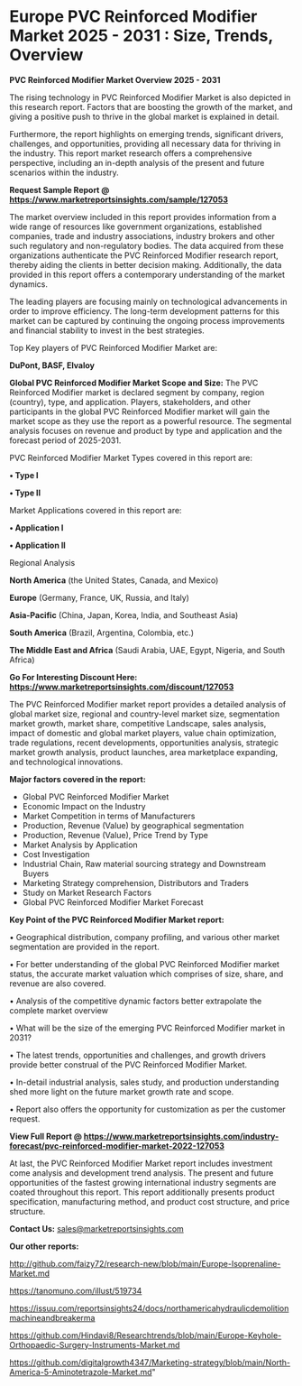 # Europe PVC Reinforced Modifier Market 2025 - 2031 : Size, Trends, Overview

<Strong> PVC Reinforced Modifier Market Overview 2025 - 2031</strong>

The rising technology in PVC Reinforced Modifier Market is also depicted in this research report. Factors that are boosting the growth of the market, and giving a positive push to thrive in the global market is explained in detail.

Furthermore, the report highlights on emerging trends, significant drivers, challenges, and opportunities, providing all necessary data for thriving in the industry. This report market research offers a comprehensive perspective, including an in-depth analysis of the present and future scenarios within the industry.

<strong>Request Sample Report @ <a href=https://www.marketreportsinsights.com/sample/127053>https://www.marketreportsinsights.com/sample/127053</a></strong>

The market overview included in this report provides information from a wide range of resources like government organizations, established companies, trade and industry associations, industry brokers and other such regulatory and non-regulatory bodies. The data acquired from these organizations authenticate the PVC Reinforced Modifier research report, thereby aiding the clients in better decision making. Additionally, the data provided in this report offers a contemporary understanding of the market dynamics.

The leading players are focusing mainly on technological advancements in order to improve efficiency. The long-term development patterns for this market can be captured by continuing the ongoing process improvements and financial stability to invest in the best strategies.

Top Key players of PVC Reinforced Modifier Market are:

<strong>DuPont, BASF, Elvaloy</strong>

<strong><b>Global PVC Reinforced Modifier Market Scope and Size:</b></strong>
The PVC Reinforced Modifier market is declared segment by company, region (country), type, and application. Players, stakeholders, and other participants in the global PVC Reinforced Modifier market will gain the market scope as they use the report as a powerful resource. The segmental analysis focuses on revenue and product by type and application and the forecast period of 2025-2031.

PVC Reinforced Modifier Market Types covered in this report are:

<strong>• Type I

• Type II</strong>

Market Applications covered in this report are:

<strong>• Application I

• Application II</strong> 

Regional Analysis

<strong>North America</strong> (the United States, Canada, and Mexico)

<strong>Europe</strong> (Germany, France, UK, Russia, and Italy)

<strong>Asia-Pacific</strong> (China, Japan, Korea, India, and Southeast Asia)

<strong>South America</strong> (Brazil, Argentina, Colombia, etc.)

<strong>The Middle East and Africa</strong> (Saudi Arabia, UAE, Egypt, Nigeria, and South Africa)

<strong>Go For Interesting Discount Here: <a href=https://www.marketreportsinsights.com/discount/127053>https://www.marketreportsinsights.com/discount/127053</a></strong>

The PVC Reinforced Modifier market report provides a detailed analysis of global market size, regional and country-level market size, segmentation market growth, market share, competitive Landscape, sales analysis, impact of domestic and global market players, value chain optimization, trade regulations, recent developments, opportunities analysis, strategic market growth analysis, product launches, area marketplace expanding, and technological innovations.

<strong><b>Major factors covered in the report:</b></strong>
<ul>
  <li>Global PVC Reinforced Modifier Market </li>
  <li>Economic Impact on the Industry</li>
  <li>Market Competition in terms of Manufacturers</li>
  <li>Production, Revenue (Value) by geographical segmentation</li>
  <li>Production, Revenue (Value), Price Trend by Type</li>
  <li>Market Analysis by Application</li>
  <li>Cost Investigation</li>
  <li>Industrial Chain, Raw material sourcing strategy and Downstream Buyers</li>
  <li>Marketing Strategy comprehension, Distributors and Traders</li>
  <li>Study on Market Research Factors</li>
  <li>Global PVC Reinforced Modifier Market Forecast</li>
</ul>

<strong><b>Key Point of the PVC Reinforced Modifier Market report:</b></strong>

• Geographical distribution, company profiling, and various other market segmentation are provided in the report.

• For better understanding of the global PVC Reinforced Modifier market status, the accurate market valuation which comprises of size, share, and revenue are also covered.

• Analysis of the competitive dynamic factors better extrapolate the complete market overview

• What will be the size of the emerging PVC Reinforced Modifier market in 2031?

• The latest trends, opportunities and challenges, and growth drivers provide better construal of the PVC Reinforced Modifier Market.

• In-detail industrial analysis, sales study, and production understanding shed more light on the future market growth rate and scope.

• Report also offers the opportunity for customization as per the customer request.

<strong><b>View Full Report @ <a href=https://www.marketreportsinsights.com/industry-forecast/pvc-reinforced-modifier-market-2022-127053>https://www.marketreportsinsights.com/industry-forecast/pvc-reinforced-modifier-market-2022-127053</a></b></strong>


At last, the PVC Reinforced Modifier Market report includes investment come analysis and development trend analysis. The present and future opportunities of the fastest growing international industry segments are coated throughout this report. This report additionally presents product specification, manufacturing method, and product cost structure, and price structure.

<strong>Contact Us:</strong>
sales@marketreportsinsights.com

<strong>Our other reports:</strong>

<a href=http://github.com/faizy72/research-new/blob/main/Europe-Isoprenaline-Market.md>http://github.com/faizy72/research-new/blob/main/Europe-Isoprenaline-Market.md</a>

<a href=https://tanomuno.com/illust/519734>https://tanomuno.com/illust/519734</a>

<a href=https://issuu.com/reportsinsights24/docs/northamericahydraulicdemolitionmachineandbreakerma>https://issuu.com/reportsinsights24/docs/northamericahydraulicdemolitionmachineandbreakerma</a>

<a href=https://github.com/Hindavi8/Researchtrends/blob/main/Europe-Keyhole-Orthopaedic-Surgery-Instruments-Market.md>https://github.com/Hindavi8/Researchtrends/blob/main/Europe-Keyhole-Orthopaedic-Surgery-Instruments-Market.md</a>

<a href=https://github.com/digitalgrowth4347/Marketing-strategy/blob/main/North-America-5-Aminotetrazole-Market.md>https://github.com/digitalgrowth4347/Marketing-strategy/blob/main/North-America-5-Aminotetrazole-Market.md</a>"
